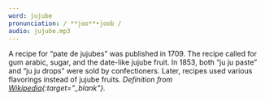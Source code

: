 ```yaml
---
word: jujube
pronunciation: / **joo**•joob /
audio: jujube.mp3
---
```


A recipe for “pate de jujubes” was published in 1709. The recipe called for gum arabic, sugar, and the date-like jujube fruit. In 1853, both “ju ju paste” and “ju ju drops” were sold by confectioners. Later, recipes used various flavorings instead of jujube fruits. *Definition from [Wikipedia](https://en.wikipedia.org/wiki/Jujube_(confectionery)){:target="_blank"}.*
